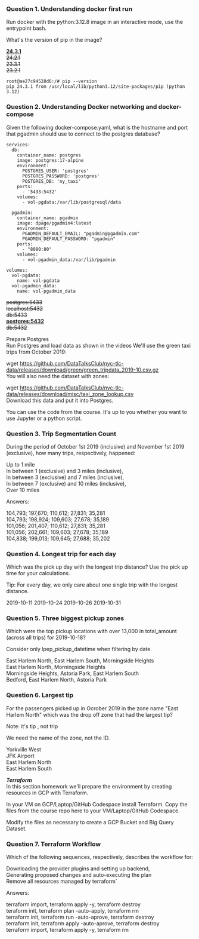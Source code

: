 ### Question 1. Understanding docker first run
Run docker with the python:3.12.8 image in an interactive mode, use the entrypoint bash.

What's the version of pip in the image?

**<ins>24.3.1</ins>**  
~~24.2.1~~  
~~23.3.1~~   
~~23.2.1~~  

```
root@ae27c94528d6:/# pip --version
pip 24.3.1 from /usr/local/lib/python3.12/site-packages/pip (python 3.12)
```

### Question 2. Understanding Docker networking and docker-compose
Given the following docker-compose.yaml, what is the hostname and port that pgadmin should use to connect to the postgres database?

```
services:
  db:
    container_name: postgres
    image: postgres:17-alpine
    environment:
      POSTGRES_USER: 'postgres'
      POSTGRES_PASSWORD: 'postgres'
      POSTGRES_DB: 'ny_taxi'
    ports:
      - '5433:5432'
    volumes:
      - vol-pgdata:/var/lib/postgresql/data

  pgadmin:
    container_name: pgadmin
    image: dpage/pgadmin4:latest
    environment:
      PGADMIN_DEFAULT_EMAIL: "pgadmin@pgadmin.com"
      PGADMIN_DEFAULT_PASSWORD: "pgadmin"
    ports:
      - "8080:80"
    volumes:
      - vol-pgadmin_data:/var/lib/pgadmin  

volumes:
  vol-pgdata:
    name: vol-pgdata
  vol-pgadmin_data:
    name: vol-pgadmin_data
```

~~postgres:5433~~  
~~localhost:5432~~  
~~db:5433~~  
**<ins>postgres:5432</ins>**  
~~db:5432~~  

Prepare Postgres  
Run Postgres and load data as shown in the videos We'll use the green taxi trips from October 2019:  

wget https://github.com/DataTalksClub/nyc-tlc-data/releases/download/green/green_tripdata_2019-10.csv.gz  
You will also need the dataset with zones:  
  
wget https://github.com/DataTalksClub/nyc-tlc-data/releases/download/misc/taxi_zone_lookup.csv  
Download this data and put it into Postgres.  

You can use the code from the course. It's up to you whether you want to use Jupyter or a python script.  

### Question 3. Trip Segmentation Count
During the period of October 1st 2019 (inclusive) and November 1st 2019 (exclusive), how many trips, respectively, happened:

Up to 1 mile  
In between 1 (exclusive) and 3 miles (inclusive),  
In between 3 (exclusive) and 7 miles (inclusive),  
In between 7 (exclusive) and 10 miles (inclusive),  
Over 10 miles  
  
Answers:  

104,793; 197,670; 110,612; 27,831; 35,281  
104,793; 198,924; 109,603; 27,678; 35,189  
101,056; 201,407; 110,612; 27,831; 35,281  
101,056; 202,661; 109,603; 27,678; 35,189  
104,838; 199,013; 109,645; 27,688; 35,202  


### Question 4. Longest trip for each day
Which was the pick up day with the longest trip distance? Use the pick up time for your calculations.

Tip: For every day, we only care about one single trip with the longest distance.

2019-10-11
2019-10-24
2019-10-26
2019-10-31  


### Question 5. Three biggest pickup zones
Which were the top pickup locations with over 13,000 in total_amount (across all trips) for 2019-10-18?  

Consider only lpep_pickup_datetime when filtering by date.  

East Harlem North, East Harlem South, Morningside Heights  
East Harlem North, Morningside Heights  
Morningside Heights, Astoria Park, East Harlem South  
Bedford, East Harlem North, Astoria Park  

### Question 6. Largest tip
For the passengers picked up in Ocrober 2019 in the zone name "East Harlem North" which was the drop off zone that had the largest tip?  

Note: it's tip , not trip  

We need the name of the zone, not the ID.  

Yorkville West  
JFK Airport  
East Harlem North  
East Harlem South  

 ***Terraform***  
In this section homework we'll prepare the environment by creating resources in GCP with Terraform.  

In your VM on GCP/Laptop/GitHub Codespace install Terraform. Copy the files from the course repo here to your VM/Laptop/GitHub Codespace.  

Modify the files as necessary to create a GCP Bucket and Big Query Dataset.  

### Question 7. Terraform Workflow  
Which of the following sequences, respectively, describes the workflow for:  

Downloading the provider plugins and setting up backend,  
Generating proposed changes and auto-executing the plan  
Remove all resources managed by terraform`  

Answers:  

terraform import, terraform apply -y, terraform destroy  
teraform init, terraform plan -auto-apply, terraform rm  
terraform init, terraform run -auto-aprove, terraform destroy  
terraform init, terraform apply -auto-aprove, terraform destroy  
terraform import, terraform apply -y, terraform rm  
